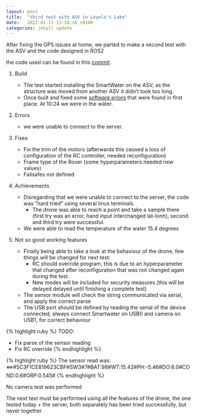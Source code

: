 ```yaml
---
layout: post
title:  "third test with ASV in Loyola's Lake"
date:   2022-02-17 13:18:36 +0100
categories: jekyll update
---
```

After fixing the GPS issues at home, we parted to make a second test with the ASV and the code designed in ROS2

the code used can be found in this [commit](https://github.com/AloePacci/ASV_Loyola_US/tree/e07321b5255257a44fb60bf2b4dc7d0f75155345).



1. Build
    - The test started installing the SmartWater on the ASV, as the structure was moved from another ASV it didn’t took too long.
    - Once built and fixed some [software errors](../../../../../miscelaneous/2022-02-17-code) that were found in first place. At 10:24 we were in the wáter.

2. Errors
    - we were unable to connect to the server.

3. Fixes 
    - Fix the trim of the motors (afterwards this caused a loss of configuration of the RC controller, needed reconfiguration)
    - Frame type of the Rover (some hyperparameters needed new values)
    - Failsafes not defined

4. Achievements
    - Disregarding that we were unable to connect to the server, the code was "hard tried" using several linux terminals.
        - The drone was able to reach a point and take a sample there (first try was an error, hand input interchanged lat-lonh), second and third try were successful.
    - We were able to read the temperature of the water 15.4 degrees

5. Not so good working features
    - Finally being able to take a look at the behaviour of the drone, few things will be changed for next test:
        - RC should override program, this is due to an hyperparameter that changed after reconfiguration that was not changed again during the test.
        - New modes will be included for security measures (this will be delayed delayed until finishing a complete test)
    - The sensor module will check the string communicated via serial, and apply the correct parse
    - The USB port should be defined by reading the serial of the device connected, always connect Smartwater on USB0 and camera on USB1, for correct behaviour

{% highlight ruby %}
TODO:
- Fix parse of the sensor reading
- Fix RC override
{% endhighlight %}



{% highlight ruby %}
The sensor read was:
<=>#5C3F1CE819623CBF#SW3#7#BAT:98#WT:15.42#PH:-5.46#DO:8.0#COND:0.6#ORP:0.545#
{% endhighlight %}


No camera test was performed

The next test must be performed using all the features of the drone, the one tested today + the server, both separately has been tried successfully, but never together